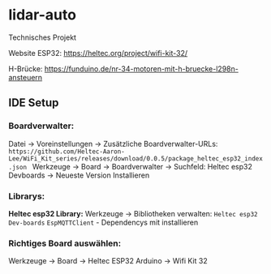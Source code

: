 # lidar-auto
Technisches Projekt

Website ESP32:  https://heltec.org/project/wifi-kit-32/ 

H-Brücke:  https://funduino.de/nr-34-motoren-mit-h-bruecke-l298n-ansteuern

## IDE Setup

### Boardverwalter:
Datei -> Voreinstellungen -> Zusätzliche Boardverwalter-URLs: 
`https://github.com/Heltec-Aaron-Lee/WiFi_Kit_series/releases/download/0.0.5/package_heltec_esp32_index.json
`
Werkzeuge -> Board -> Boardverwalter -> Suchfeld: Heltec esp32 Devboards  -> Neueste Version Installieren

### Librarys:
**Heltec esp32 Library:**
Werkzeuge -> Bibliotheken verwalten: 
`Heltec esp32 Dev-boards`
`EspMQTTClient` - Dependencys mit installieren

### Richtiges Board auswählen:
Werkzeuge -> Board -> Heltec ESP32 Arduino -> Wifi Kit 32
